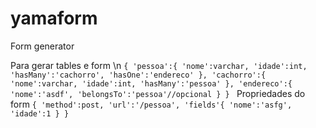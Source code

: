 # yamaform
Form generator

Para gerar tables e form \n
`{
  'pessoa':{
    'nome':varchar,
    'idade':int,
    'hasMany':'cachorro',
    'hasOne':'endereco'
  },
  'cachorro':{
    'nome':varchar,
    'idade':int,
    'hasMany':'pessoa'
  },
  'endereco':{
    'nome':'asdf',
    'belongsTo':'pessoa'//opcional
  }
}
`
Propriedades do form
`{
  'method':post,
  'url':'/pessoa',
  'fields'{
    'nome':'asfg',
     'idade':1
  }
}
`
